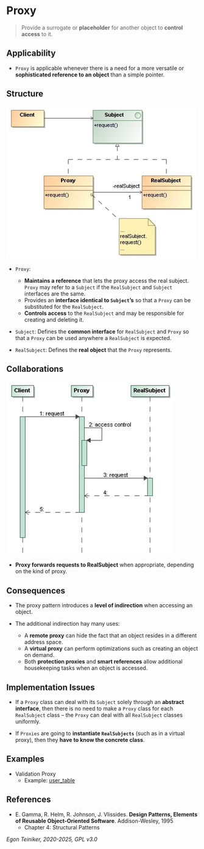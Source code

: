 # Proxy

> Provide a surrogate or **placeholder** for another object 
> to **control access** to it.


## Applicability

* `Proxy` is applicable whenever there is a need for a more versatile or 
    **sophisticated reference to an object** than a simple pointer.
 

## Structure

![Class Diagram](figures/ClassDiagram-Proxy.jpg)

* `Proxy`: 
    * **Maintains a reference** that lets the proxy access the real subject. 
    `Proxy` may refer to a `Subject` if the `RealSubject` and `Subject` 
    interfaces are the same.
    * Provides an **interface identical to `Subject`’s** so that a `Proxy`
    can be substituted for the `RealSubject`.
    * **Controls access** to the `RealSubject` and may be responsible for 
    creating and deleting it.

* `Subject`: Defines the **common interface** for `RealSubject` and `Proxy` 
    so that a `Proxy` can be used anywhere a `RealSubject` is expected.

* `RealSubject`: Defines the **real object** that the `Proxy` represents.


## Collaborations

![Sequence Diagram](figures/SequenceDiagram-Proxy.jpg)

* **Proxy forwards requests to RealSubject** when appropriate, depending 
    on the kind of proxy.
 

## Consequences

* The proxy pattern introduces a **level of indirection** when accessing 
    an object.

* The additional indirection hay many uses:
    * A **remote proxy** can hide the fact that an object resides in 
        a different address space.
    * A **virtual proxy** can perform optimizations such as creating 
        an object on demand.
    * Both **protection proxies** and **smart references** allow additional
        housekeeping tasks when an object is accessed.


## Implementation Issues

* If a `Proxy` class can deal with its `Subject` solely through an **abstract
    interface**, then there is no need to make a `Proxy` class for each 
    `RealSubject` class – the `Proxy` can deal with all `RealSubject` 
    classes uniformly.

* If `Proxies` are going to **instantiate `RealSubjects`** (such as in a virtual 
    proxy), then they **have to know the concrete class**.
 
## Examples

* Validation Proxy
    * Example: [user_table](user_table/)
     

## References 

* E. Gamma, R. Helm, R. Johnson, J. Vlissides. **Design Patterns, Elements of Reusable Object-Oriented Software**. Addison-Wesley, 1995
    * Chapter 4: Structural Patterns

*Egon Teiniker, 2020-2025, GPL v3.0*

